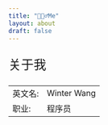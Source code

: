 ```yaml
---
title: "🙋🏻‍♂️Me"
layout: about
draft: false
---
```


<p style="font-size: 25px;">关于我</p>

|           |                    |
| --------- | ------------------ |
| 英文名:   | Winter Wang              |
| 职业:     | 程序员             |